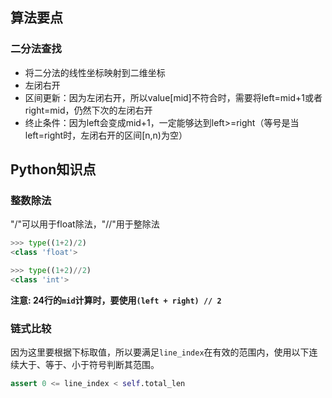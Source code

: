 ## 算法要点

### 二分法查找

- 将二分法的线性坐标映射到二维坐标
- 左闭右开
- 区间更新：因为左闭右开，所以value[mid]不符合时，需要将left=mid+1或者right=mid，仍然下次的左闭右开
- 终止条件：因为left会变成mid+1，一定能够达到left>=right（等号是当left=right时，左闭右开的区间[n,n)为空）


## Python知识点

### 整数除法

"/"可以用于float除法，"//"用于整除法

```python
>>> type((1+2)/2)
<class 'float'>

>>> type((1+2)//2)
<class 'int'>
```

**注意: 24行的`mid`计算时，要使用`(left + right) // 2`**


### 链式比较

因为这里要根据下标取值，所以要满足`line_index`在有效的范围内，使用以下连续大于、等于、小于符号判断其范围。

```python
assert 0 <= line_index < self.total_len
```
